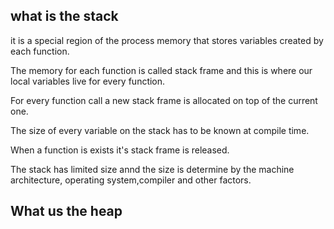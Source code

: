 ## what is the stack

it is a special region of the process memory that stores variables created by each function.

The memory for each function is called stack frame and this is where our local variables live for every function.

For every function call a new stack frame is allocated on top of the current one.

The size of every variable on the stack has to be known at compile time.

When a function is exists it's stack frame is released.

The stack has limited size annd the size is determine by the machine architecture, operating system,compiler and other factors.

## What us the heap
